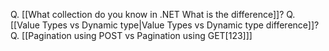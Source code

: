 Q. [[What collection do you know in .NET What is the difference]]?
Q. [[Value Types vs Dynamic type|Value Types vs Dynamic type difference]]?
Q. [[Pagination using POST vs Pagination using GET[123]]]